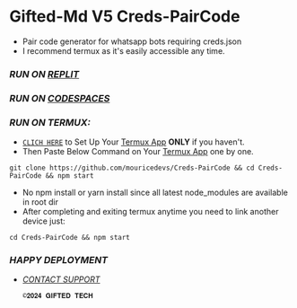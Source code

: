 # Gifted-Md V5 Creds-PairCode
- Pair code generator for whatsapp bots requiring creds.json
- I recommend termux as it's easily accessible any time.
### *RUN ON [REPLIT](https://replit.com/@mouriceonyango0/GiftedV5-Creds)*

### *RUN ON [CODESPACES](https://github.com/codespaces/new/mouricedevs/Creds-PairCode?skip_quickstart=true&machine=standardLinux32gb&repo=821208415&ref=main&geo=EuropeWest)*

### *RUN ON TERMUX:*
- [`CLICH HERE`](https://github.com/mouricedevs/Creds-PairCode/blob/main/sessions/termux.md) to Set Up Your [Termux App](https://f-droid.org/repo/com.termux_1020.apk)  **ONLY** if you haven't.
- Then Paste Below Command on Your [Termux App](https://f-droid.org/repo/com.termux_1020.apk) one by one.
```
git clone https://github.com/mouricedevs/Creds-PairCode && cd Creds-PairCode && npm start
```

- No npm install or yarn install since all latest node_modules are available in root dir
- After completing and exiting termux anytime you need to link another device just:
```
cd Creds-PairCode && npm start
```
### *HAPPY DEPLOYMENT*
- *[CONTACT SUPPORT](https://t.me/mouricedevs)*

      ©𝟐𝟎𝟐𝟒 𝐆𝐈𝐅𝐓𝐄𝐃 𝐓𝐄𝐂𝐇
